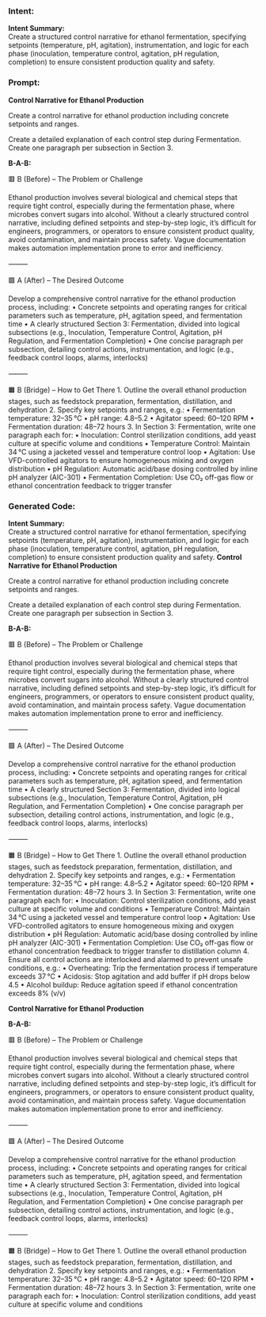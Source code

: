 ### Intent:
**Intent Summary:**  
Create a structured control narrative for ethanol fermentation, specifying setpoints (temperature, pH, agitation), instrumentation, and logic for each phase (inoculation, temperature control, agitation, pH regulation, completion) to ensure consistent production quality and safety.

### Prompt:
**Control Narrative for Ethanol Production**

Create a control narrative for ethanol production including concrete setpoints and ranges.

Create a detailed explanation of each control step during Fermentation. Create one paragraph per subsection in Section 3.

**B-A-B:**

🟥 B (Before) – The Problem or Challenge

Ethanol production involves several biological and chemical steps that require tight control, especially during the fermentation phase, where microbes convert sugars into alcohol. Without a clearly structured control narrative, including defined setpoints and step-by-step logic, it’s difficult for engineers, programmers, or operators to ensure consistent product quality, avoid contamination, and maintain process safety. Vague documentation makes automation implementation prone to error and inefficiency.

⸻

🟩 A (After) – The Desired Outcome

Develop a comprehensive control narrative for the ethanol production process, including:
	•	Concrete setpoints and operating ranges for critical parameters such as temperature, pH, agitation speed, and fermentation time
	•	A clearly structured Section 3: Fermentation, divided into logical subsections (e.g., Inoculation, Temperature Control, Agitation, pH Regulation, and Fermentation Completion)
	•	One concise paragraph per subsection, detailing control actions, instrumentation, and logic (e.g., feedback control loops, alarms, interlocks)

⸻

🟧 B (Bridge) – How to Get There
	1.	Outline the overall ethanol production stages, such as feedstock preparation, fermentation, distillation, and dehydration
	2.	Specify key setpoints and ranges, e.g.:
	•	Fermentation temperature: 32–35 °C
	•	pH range: 4.8–5.2
	•	Agitator speed: 60–120 RPM
	•	Fermentation duration: 48–72 hours
	3.	In Section 3: Fermentation, write one paragraph each for:
	•	Inoculation: Control sterilization conditions, add yeast culture at specific volume and conditions
	•	Temperature Control: Maintain 34 °C using a jacketed vessel and temperature control loop
	•	Agitation: Use VFD-controlled agitators to ensure homogeneous mixing and oxygen distribution
	•	pH Regulation: Automatic acid/base dosing controlled by inline pH analyzer (AIC-301)
	•	Fermentation Completion: Use CO₂ off-gas flow or ethanol concentration feedback to trigger transfer

### Generated Code:
**Intent Summary:**  
Create a structured control narrative for ethanol fermentation, specifying setpoints (temperature, pH, agitation), instrumentation, and logic for each phase (inoculation, temperature control, agitation, pH regulation, completion) to ensure consistent production quality and safety.
**Control Narrative for Ethanol Production**

Create a control narrative for ethanol production including concrete setpoints and ranges.

Create a detailed explanation of each control step during Fermentation. Create one paragraph per subsection in Section 3.

**B-A-B:**

🟥 B (Before) – The Problem or Challenge

Ethanol production involves several biological and chemical steps that require tight control, especially during the fermentation phase, where microbes convert sugars into alcohol. Without a clearly structured control narrative, including defined setpoints and step-by-step logic, it’s difficult for engineers, programmers, or operators to ensure consistent product quality, avoid contamination, and maintain process safety. Vague documentation makes automation implementation prone to error and inefficiency.

⸻

🟩 A (After) – The Desired Outcome

Develop a comprehensive control narrative for the ethanol production process, including:
	•	Concrete setpoints and operating ranges for critical parameters such as temperature, pH, agitation speed, and fermentation time
	•	A clearly structured Section 3: Fermentation, divided into logical subsections (e.g., Inoculation, Temperature Control, Agitation, pH Regulation, and Fermentation Completion)
	•	One concise paragraph per subsection, detailing control actions, instrumentation, and logic (e.g., feedback control loops, alarms, interlocks)

⸻

🟧 B (Bridge) – How to Get There
	1.	Outline the overall ethanol production stages, such as feedstock preparation, fermentation, distillation, and dehydration
	2.	Specify key setpoints and ranges, e.g.:
	•	Fermentation temperature: 32–35 °C
	•	pH range: 4.8–5.2
	•	Agitator speed: 60–120 RPM
	•	Fermentation duration: 48–72 hours
	3.	In Section 3: Fermentation, write one paragraph each for:
	•	Inoculation: Control sterilization conditions, add yeast culture at specific volume and conditions
	•	Temperature Control: Maintain 34 °C using a jacketed vessel and temperature control loop
	•	Agitation: Use VFD-controlled agitators to ensure homogeneous mixing and oxygen distribution
	•	pH Regulation: Automatic acid/base dosing controlled by inline pH analyzer (AIC-301)
	•	Fermentation Completion: Use CO₂ off-gas flow or ethanol concentration feedback to trigger transfer to distillation column
	4.	Ensure all control actions are interlocked and alarmed to prevent unsafe conditions, e.g.:
	•	Overheating: Trip the fermentation process if temperature exceeds 37 °C
	•	Acidosis: Stop agitation and add buffer if pH drops below 4.5
	•	Alcohol buildup: Reduce agitation speed if ethanol concentration exceeds 8% (v/v)

**Control Narrative for Ethanol Production**

**B-A-B:**

🟥 B (Before) – The Problem or Challenge

Ethanol production involves several biological and chemical steps that require tight control, especially during the fermentation phase, where microbes convert sugars into alcohol. Without a clearly structured control narrative, including defined setpoints and step-by-step logic, it’s difficult for engineers, programmers, or operators to ensure consistent product quality, avoid contamination, and maintain process safety. Vague documentation makes automation implementation prone to error and inefficiency.

⸻

🟩 A (After) – The Desired Outcome

Develop a comprehensive control narrative for the ethanol production process, including:
	•	Concrete setpoints and operating ranges for critical parameters such as temperature, pH, agitation speed, and fermentation time
	•	A clearly structured Section 3: Fermentation, divided into logical subsections (e.g., Inoculation, Temperature Control, Agitation, pH Regulation, and Fermentation Completion)
	•	One concise paragraph per subsection, detailing control actions, instrumentation, and logic (e.g., feedback control loops, alarms, interlocks)

⸻

🟧 B (Bridge) – How to Get There
	1.	Outline the overall ethanol production stages, such as feedstock preparation, fermentation, distillation, and dehydration
	2.	Specify key setpoints and ranges, e.g.:
	•	Fermentation temperature: 32–35 °C
	•	pH range: 4.8–5.2
	•	Agitator speed: 60–120 RPM
	•	Fermentation duration: 48–72 hours
	3.	In Section 3: Fermentation, write one paragraph each for:
	•	Inoculation: Control sterilization conditions, add yeast culture at specific volume and conditions
